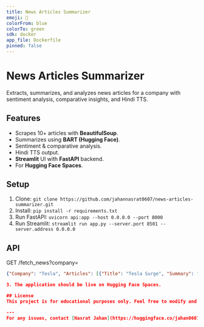 ```yaml
---
title: News Articles Summarizer
emoji: 📰
colorFrom: blue
colorTo: green
sdk: docker
app_file: Dockerfile
pinned: false
---
```


# News Articles Summarizer

Extracts, summarizes, and analyzes news articles for a company with sentiment analysis, comparative insights, and Hindi TTS.

## Features
- Scrapes 10+ articles with **BeautifulSoup**.
- Summarizes using **BART (Hugging Face)**.
- Sentiment & comparative analysis.
- Hindi TTS output.
- **Streamlit** UI with **FastAPI** backend.
- For **Hugging Face Spaces**.

## Setup
1. Clone: `git clone https://github.com/jahannasrat0607/news-articles-summarizer.git`
2. Install: `pip install -r requirements.txt`
3. Run FastAPI: `uvicorn api:app --host 0.0.0.0 --port 8000`
4. Run Streamlit: `streamlit run app.py --server.port 8501 --server.address 0.0.0.0`

## API
GET /fetch_news?company=<name>
```json
{"Company": "Tesla", "Articles": [{"Title": "Tesla Surge", "Summary": "Stock rose...", "Sentiment": "Positive", "Topics": ["Market"], "Audio": "<url>", "Link": "<url>"}], "ComparativeAnalysis": "Positive trend"}

3. The application should be live on Hugging Face Spaces.

## License
This project is for educational purposes only. Feel free to modify and enhance it.

---
For any issues, contact [Nasrat Jahan](https://huggingface.co/jahan0607).
